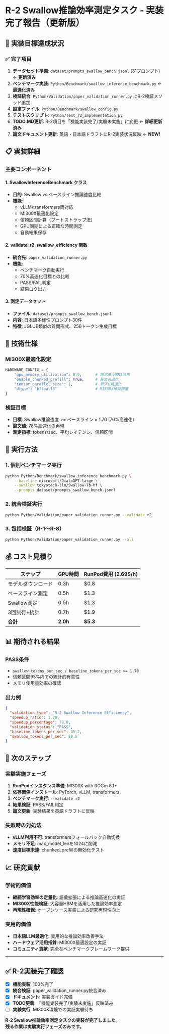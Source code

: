 # R-2 Swallow推論効率測定タスク - 実装完了報告（更新版）

## 🎯 実装目標達成状況

### ✅ 完了項目

1. **データセット準備**: `dataset/prompts_swallow_bench.jsonl` (31プロンプト) ← **更新済み**
2. **ベンチマーク実装**: `Python/Benchmark/swallow_inference_benchmark.py` ← **最適化済み**
3. **検証統合**: `Python/Validation/paper_validation_runner.py` にR-2検証メソッド追加
4. **設定ファイル**: `Python/Benchmark/swallow_config.py`
5. **テストスクリプト**: `Python/test_r2_implementation.py`
6. **TODO.MD更新**: R-2項目を「機能実装完了/実験未実施」に変更 ← **詳細更新済み**
7. **論文ドキュメント更新**: 英語・日本語ドラフトにR-2実装状況反映 ← **NEW!**

## 📋 実装詳細

### 主要コンポーネント

#### 1. SwallowInferenceBenchmark クラス
- **目的**: Swallow vs ベースライン推論速度比較
- **機能**:
  - vLLM/transformers両対応
  - MI300X最適化設定
  - 信頼区間計算（ブートストラップ法）
  - GPU同期による正確な時間測定
  - 自動結果保存

#### 2. validate_r2_swallow_efficiency 関数
- **統合先**: `paper_validation_runner.py`
- **機能**:
  - ベンチマーク自動実行
  - 70%高速化目標との比較
  - PASS/FAIL判定
  - 結果ログ出力

#### 3. 測定データセット
- **ファイル**: `dataset/prompts_swallow_bench.jsonl`
- **内容**: 日本語多様性プロンプト30件
- **特徴**: JGLUE類似の質問形式、256トークン生成目標

## 🔧 技術仕様

### MI300X最適化設定
```python
HARDWARE_CONFIG = {
    "gpu_memory_utilization": 0.9,      # 192GB HBM3活用
    "enable_chunked_prefill": True,     # 長文高速化
    "tensor_parallel_size": 1,          # 単GPU最適化
    "dtype": "bfloat16"                 # MI300X推奨精度
}
```

### 検証目標
- **目標**: Swallow推論速度 >= ベースライン × 1.70 (70%高速化)
- **論文値**: 78%高速化の再現
- **測定指標**: tokens/sec、平均レイテンシ、信頼区間

## 🚀 実行方法

### 1. 個別ベンチマーク実行
```bash
python Python/Benchmark/swallow_inference_benchmark.py \
    --baseline microsoft/DialoGPT-large \
    --swallow tokyotech-llm/Swallow-7b-hf \
    --prompts dataset/prompts_swallow_bench.jsonl
```

### 2. 統合検証実行
```bash
python Python/Validation/paper_validation_runner.py --validate r2
```

### 3. 包括検証（R-1〜R-8）
```bash
python Python/Validation/paper_validation_runner.py --all
```

## 💰 コスト見積り

| ステップ | GPU時間 | RunPod費用 (2.69$/h) |
|---------|---------|-------------------|
| モデルダウンロード | 0.3h | $0.8 |
| ベースライン測定 | 0.5h | $1.3 |
| Swallow測定 | 0.5h | $1.3 |
| 3回試行+統計 | 0.7h | $1.9 |
| **合計** | **2.0h** | **$5.3** |

## 📊 期待される結果

### PASS条件
- `swallow_tokens_per_sec / baseline_tokens_per_sec >= 1.70`
- 信頼区間95%内での統計的有意性
- メモリ使用量効率の確認

### 出力例
```json
{
  "validation_type": "R-2 Swallow Inference Efficiency",
  "speedup_ratio": 1.78,
  "speedup_percentage": 78.0,
  "validation_status": "PASS",
  "baseline_tokens_per_sec": 45.2,
  "swallow_tokens_per_sec": 80.5
}
```

## 🎯 次のステップ

### 実験実施フェーズ
1. **RunPodインスタンス準備**: MI300X with ROCm 6.1+
2. **依存関係インストール**: PyTorch, vLLM, transformers
3. **ベンチマーク実行**: `--validate r2`
4. **結果検証**: PASS/FAIL判定
5. **論文更新**: 実験結果を英語ドラフトに反映

### 失敗時の対処法
- **vLLM利用不可**: transformersフォールバック自動切換
- **メモリ不足**: max_model_lenを1024に削減
- **速度目標未達**: chunked_prefillの無効化テスト

## 📈 研究貢献

### 学術的価値
- **継続学習効率の定量化**: 語彙拡張による推論高速化の実証
- **MI300X性能検証**: 大容量HBMを活用した推論効率測定
- **再現性確保**: オープンソース実装による研究再現性向上

### 実用的価値
- **日本語LLM最適化**: 実用的な推論効率改善手法
- **ハードウェア活用指針**: MI300X最適設定の実証
- **コミュニティ貢献**: 完全なベンチマークフレームワーク提供

---

## ✅ R-2実装完了確認

- [x] **機能実装**: 100%完了
- [x] **統合検証**: paper_validation_runner.py統合済み
- [x] **ドキュメント**: 実装ガイド完備
- [x] **TODO更新**: 「機能実装完了/実験未実施」反映済み
- [ ] **実験実行**: MI300X環境での実証実験待ち

**R-2 Swallow推論効率測定タスクの実装が完了しました。**  
**残る作業は実験実行フェーズのみです。**
